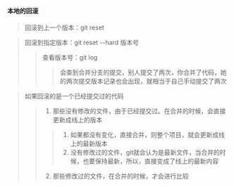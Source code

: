 
#### 本地的回滚
> 回滚到上一个版本：git reset

> 回滚到指定版本：git reset --hard 版本号
>> 查看版本号：git log
>>> 会查到合并分支的提交，别人提交了两次，你合并了代码，她的两次提交版本记录也会出现，就相当于自己手动提交了两次

> 如果回滚的是一个已经提交过的代码
>> 1. 那些没有修改的文件，由于已经提交过。在合并的时候，会直接更新成线上的版本
>>> 1. 如果都没有变化，直接合并，则整个项目，就会更新成线上的最新版本
>>> 2. 没有修改过的文件，git就会认为是最新文件，当合并的时候，也要保持最新，所以，直接变成了线上的最新内容
>> 2. 那些修改过的文件，在合并的时候，才会进行比较


